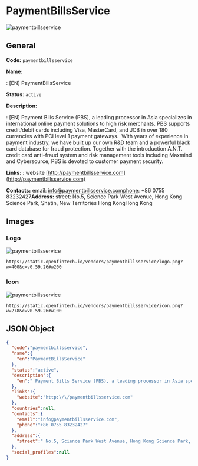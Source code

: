
# PaymentBillsService 
![paymentbillsservice](https://static.openfintech.io/vendors/paymentbillsservice/logo.png?w=400&c=v0.59.26#w200)  

## General 
 
**Code:** `paymentbillsservice` 
 
**Name:** 
 
:	[EN] PaymentBillsService 
 
**Status:** `active` 
 
**Description:** 
 
: [EN]  Payment Bills Service (PBS), a leading processor in Asia specializes in international online payment solutions to high risk merchants. PBS supports credit/debit cards including Visa, MasterCard, and JCB in over 180 currencies with PCI level 1 payment gateways.  With years of experience in payment industry, we have built up our own R&D team and a powerful black card database for fraud protection. Together with the introduction A.N.T. credit card anti-fraud system and risk management tools including Maxmind and Cybersource, PBS is devoted to customer payment security.  
 
**Links:** 
: website [http://paymentbillsservice.com](http://paymentbillsservice.com) 
 
**Contacts:** 
email: info@paymentbillsservice.comphone: +86 0755 83232427**Address:** 
street:  No.5, Science Park West Avenue, Hong Kong Science Park, Shatin, New Territories Hong KongHong Kong  

## Images 

### Logo 
 
![paymentbillsservice](https://static.openfintech.io/vendors/paymentbillsservice/logo.png?w=400&c=v0.59.26#w200)  

```
https://static.openfintech.io/vendors/paymentbillsservice/logo.png?w=400&c=v0.59.26#w200
```  

### Icon 
 
![paymentbillsservice](https://static.openfintech.io/vendors/paymentbillsservice/icon.png?w=278&c=v0.59.26#w100)  

```
https://static.openfintech.io/vendors/paymentbillsservice/icon.png?w=278&c=v0.59.26#w100
```  

## JSON Object 

```json
{
  "code":"paymentbillsservice",
  "name":{
    "en":"PaymentBillsService"
  },
  "status":"active",
  "description":{
    "en":" Payment Bills Service (PBS), a leading processor in Asia specializes in international online payment solutions to high risk merchants. PBS supports credit\/debit cards including Visa, MasterCard, and JCB in over 180 currencies with PCI level 1 payment gateways.\u00a0 With years of experience in payment industry, we have built up our own R&D team and a powerful black card database for fraud protection. Together with the introduction A.N.T. credit card anti-fraud system and risk management tools including Maxmind and Cybersource, PBS is devoted to customer payment security. "
  },
  "links":{
    "website":"http:\/\/paymentbillsservice.com"
  },
  "countries":null,
  "contacts":{
    "email":"info@paymentbillsservice.com",
    "phone":"+86 0755 83232427"
  },
  "address":{
    "street":" No.5, Science Park West Avenue, Hong Kong Science Park, Shatin, New Territories Hong KongHong Kong "
  },
  "social_profiles":null
}
```  
